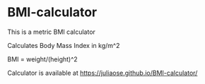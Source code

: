 # BMI-calculator
This is a metric BMI calculator

Calculates Body Mass Index in kg/m^2

BMI = weight/(height)^2

Calculator is available at https://juliaose.github.io/BMI-calculator/
